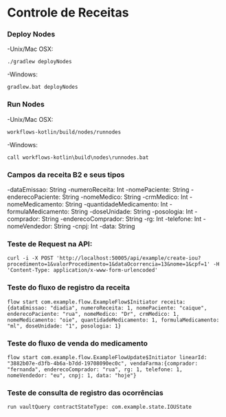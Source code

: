 # Controle de Receitas

### Deploy Nodes

-Unix/Mac OSX: 
```
./gradlew deployNodes
```
-Windows:
```
gradlew.bat deployNodes
```

### Run Nodes

-Unix/Mac OSX: 
```
workflows-kotlin/build/nodes/runnodes
```
-Windows:
```
call workflows-kotlin\build\nodes\runnodes.bat
```

### Campos da receita B2 e seus tipos
-dataEmissao: String
-numeroReceita: Int
-nomePaciente: String
-enderecoPaciente: String
-nomeMedico: String
-crmMedico: Int
-nomeMedicamento: String
-quantidadeMedicamento: Int
-formulaMedicamento: String
-doseUnidade: String
-posologia: Int
-comprador: String
-enderecoComprador: String
-rg: Int
-telefone: Int
-nomeVendedor: String
-cnpj: Int
-data: String

### Teste de Request na API:
```
curl -i -X POST 'http://localhost:50005/api/example/create-iou?procedimento=1&valorProcedimento=1&dataOcorrencia=13&nome=1&cpf=1' -H 'Content-Type: application/x-www-form-urlencoded'
```

### Teste do fluxo de registro da receita
```
flow start com.example.flow.ExampleFlow$Initiator receita:{dataEmissao: "diadia", numeroReceita: 1, nomePaciente: "caique", enderecoPaciente: "rua", nomeMedico: "Dr", crmMedico: 1, nomeMedicamento: "oie", quantidadeMedicamento: 1, formulaMedicamento: "ml", doseUnidade: "1", posologia: 1}
```

### Teste do fluxo de venda do medicamento
```
flow start com.example.flow.ExampleFlowUpdate$Initiator linearId: "3882b07e-d3fb-4b6a-b7dd-19708090ec0c", vendaFarma:{comprador: "fernanda", enderecoComprador: "rua", rg: 1, telefone: 1, nomeVendedor: "eu", cnpj: 1, data: "hoje"}
```

### Teste de consulta de registro das ocorrências
```
run vaultQuery contractStateType: com.example.state.IOUState
```
